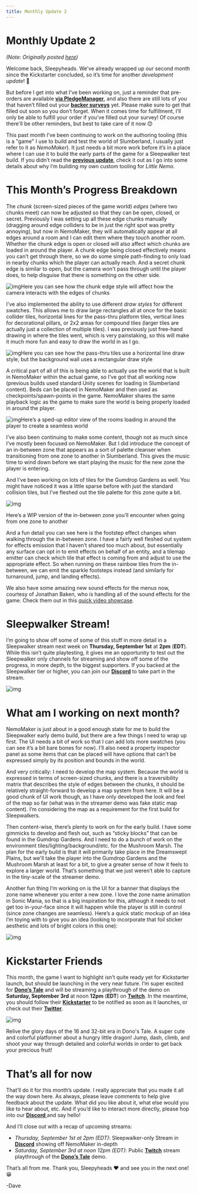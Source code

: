 ```yaml
---
title: Monthly Update 2
---
```

# Monthly Update 2

*(Note: Originally posted [here](https://www.kickstarter.com/projects/diesoft/little-nemo/posts/3592827))*

Welcome back, Sleepyheads. We’ve already wrapped up our second month since the Kickstarter concluded, so it’s time for another *development update*! 🎉

But before I get into what I’ve been working on, just a reminder that pre-orders are available [**via PledgeManager**](https://diesoft.pledgemanager.com/projects/little-nemo/participate/), and also there are still lots of you that haven’t filled out your [**backer surveys**](https://diesoft.pledgemanager.com/projects/little-nemo/) yet. Please make sure to get that filled out soon so you don’t forget. When it comes time for fulfillment, I’ll only be able to fulfill your order if you’ve filled out your survey! Of course there'll be other reminders, but best to take care of it now 😊

This past month I’ve been continuing to work on the authoring tooling (this is a "game" I use to build and test the world of Slumberland, I usually just refer to it as *NemoMaker*). It just needs a bit more work before it’s in a place where I can use it to build the early parts of the game for a Sleepwalker test build. If you didn’t read the [**previous update**](https://www.kickstarter.com/projects/diesoft/little-nemo/posts/3569416), check it out as I go into some details about why I’m building my own custom tooling for *Little Nemo*.

# This Month’s Progress Breakdown

The *chunk* (screen-sized pieces of the game world) *edges* (where two chunks meet) can now be adjusted so that they can be open, closed, or secret. Previously I was setting up all these edge chunks manually (dragging around edge colliders to be in just the right spot was pretty annoying), but now in NemoMaker, they will automatically appear at all edges around a room and I can edit them where they touch another room. Whether the chunk edge is open or closed will also affect which chunks are loaded in around the player. A chunk edge being closed effectively means you can’t get through there, so we do some simple path-finding to only load in nearby chunks which the player can actually reach. And a secret chunk edge is similar to open, but the camera won't pass through until the player does, to help disguise that there is something on the other side.

![img](https://ksr-ugc.imgix.net/assets/038/399/069/1b81097212d7be4cd2f13abdb18742c2_original.gif?ixlib=rb-4.0.2&w=700&fit=max&v=1661525207&gif-q=50&q=92&s=c598905b643a9e3ee8f0edc4142d792e)Here you can see how the chunk edge style will affect how the camera interacts with the edges of chunks

I've also implemented the ability to use different *draw styles* for different swatches. This allows me to draw large rectangles all at once for the basic collider tiles, horizontal lines for the pass-thru platform tiles, vertical lines for decorational pillars, or 2x2 areas for compound tiles (larger tiles are actually just a collection of multiple tiles). I was previously just free-hand drawing in where the tiles went, which is very painstaking, so this will make it much more fun and easy to draw the world in as I go.

![img](https://ksr-ugc.imgix.net/assets/038/399/085/3ed4a1d64de5fd387442aed32540b509_original.gif?ixlib=rb-4.0.2&w=700&fit=max&v=1661525303&gif-q=50&q=92&s=590c59ccefea39d7c5501e25fe2edd96)Here you can see how the pass-thru tiles use a horizontal line draw style, but the background wall uses a rectangular draw style

A critical part of all of this is being able to actually use the world that is built in NemoMaker within the actual game, so I’ve got that all working now (previous builds used standard Unity scenes for loading in Slumberland content). Beds can be placed in NemoMaker and then used as checkpoints/spawn-points in the game. NemoMaker shares the same playback logic as the game to make sure the world is being properly loaded in around the player.

![img](https://ksr-ugc.imgix.net/assets/038/399/101/a506652984ce77fdaf217647aa124358_original.gif?ixlib=rb-4.0.2&w=700&fit=max&v=1661525383&gif-q=50&q=92&s=4d41679dbfc3ef5b3ebd567af2ec70a7)Here’s a sped-up editor view of the rooms loading in around the player to create a seamless world

I’ve also been continuing to make some content, though not as much since I’ve mostly been focused on NemoMaker. But I did introduce the concept of an in-between zone that appears as a sort of palette cleanser when transitioning from one zone to another in Slumberland. This gives the music time to wind down before we start playing the music for the new zone the player is entering.

And I’ve been working on lots of tiles for the Gumdrop Gardens as well. You might have noticed it was a little sparse before with just the standard collision tiles, but I’ve fleshed out the tile palette for this zone quite a bit.

![img](https://ksr-ugc.imgix.net/assets/038/399/111/3c450ffc42f482e4f0c51f2e7176e583_original.gif?ixlib=rb-4.0.2&w=700&fit=max&v=1661525449&gif-q=50&q=92&s=e27c541af61a7e49a9f8429a16e56b60)

Here’s a WIP version of the in-between zone you’ll encounter when going from one zone to another

And a fun detail you can see here is the footstep effect changes when walking through the in-between zone. I have a fairly well fleshed out system for effects emission that I haven’t shared too much about, but essentially any surface can opt in to emit effects on behalf of an entity, and a tilemap emitter can check which tile that effect is coming from and adjust to use the appropriate effect. So when running on these rainbow tiles from the in-between, we can emit the sparkle footsteps instead (and similarly for turnaround, jump, and landing effects).

We also have some amazing new sound effects for the menus now, courtesy of Jonathan Baken, who is handling all of the sound effects for the game. Check them out in this [quick video showcase](https://www.youtube.com/watch?v=Jj4s-uDHQAI).

# Sleepwalker Stream!

I’m going to show off some of some of this stuff in more detail in a Sleepwalker stream next week on **Thursday, September 1st** at **2pm** (**EDT**). While this isn’t quite playtesting, it gives me an opportunity to test out the Sleepwalker only channels for streaming and show off some of the progress, in more depth, to the biggest supporters. If you backed at the Sleepwalker tier or higher, you can join our [**Discord**](https://discord.com/invite/9NymgSJAVp) to take part in the stream.

![img](https://ksr-ugc.imgix.net/assets/038/399/133/96839a028a684c4bc6bbf4add7f2d1fa_original.png?ixlib=rb-4.0.2&w=700&fit=max&v=1661525595&gif-q=50&lossless=true&s=8ebf66608537a711cb2cbf1f87ad449b)



# What am I working on next month?

NemoMaker is just about in a good enough state for me to build the Sleepwalker early demo build, but there are a few things I need to wrap up first. The UI needs a bit of work so that I can add lots more swatches (you can see it’s a bit bare bones for now). I’ll also need a property inspector panel as some items that can be placed will have options that can’t be expressed simply by its position and bounds in the world.

And very critically: I need to develop the map system. Because the world is expressed in terms of screen-sized chunks, and there is a traversibility matrix that describes the style of edges between the chunks, it should be relatively straight-forward to develop a map system from here. It will be a good chunk of UI work though, as I have only developed the look and feel of the map so far (what was in the streamer demo was fake static map content). I’m considering the map as a requirement for the first build for Sleepwalkers.

Then content-wise, there’s plenty to work on for the early build. I have some gimmicks to develop and flesh out, such as “sticky blocks” that can be found in the Gumdrop Gardens. And I need to do a bunch of work on the environment tiles/lighting/background/etc. for the Mushroom Marsh. The plan for the early build is that it will primarily take place in the Dreamswept Plains, but we'll take the player into the Gumdrop Gardens and the Mushroom Marsh at least for a bit, to give a greater sense of how it feels to explore a larger world. That’s something that we just weren’t able to capture in the tiny-scale of the streamer demo.

Another fun thing I’m working on is the UI for a banner that displays the zone name whenever you enter a new zone. I love the zone name animation in Sonic Mania, so that is a big inspiration for this, although it needs to not get too in-your-face since it will happen while the player is still in control (since zone changes are seamless). Here’s a quick static mockup of an idea I’m toying with to give you an idea (looking to incorporate that foil sticker aesthetic and lots of bright colors in this one):

![img](https://ksr-ugc.imgix.net/assets/038/399/153/ea959b75d8ff84255b69a4e63c424363_original.png?ixlib=rb-4.0.2&w=700&fit=max&v=1661525719&gif-q=50&lossless=true&s=7cc3529b0eb099a635b563716591bd79)

# Kickstarter Friends

This month, the game I want to highlight isn’t quite ready yet for Kickstarter launch, but should be launching in the very near future. I’m super excited for [**Dono’s Tale**](https://www.kickstarter.com/projects/superitemstudios/donos-tale) and will be streaming a playthrough of the demo on **Saturday, September 3rd** at noon **12pm** (**EDT**) on [**Twitch**](https://www.twitch.tv/diesoftgames). In the meantime, you should follow their [**Kickstarter**](https://www.kickstarter.com/projects/superitemstudios/donos-tale) to be notified as soon as it launches, or check out their [**Twitter**](https://twitter.com/DonosTale).

![img](https://ksr-ugc.imgix.net/assets/038/399/163/a04548bec926bc5902d0dcd69da28d08_original.png?ixlib=rb-4.0.2&w=700&fit=max&v=1661525794&gif-q=50&lossless=true&s=2cfe4155dfe8d0be59704d37e53e82af)



Relive the glory days of the 16 and 32-bit era in Dono's Tale. A super cute and colorful platformer about a hungry little dragon! Jump, dash, climb, and shoot your way through detailed and colorful worlds in order to get back your precious fruit!

# That’s all for now

That’ll do it for this month’s update. I really appreciate that you made it all the way down here. As always, please leave comments to help give feedback about the update. What did you like about it, what else would you like to hear about, etc. And if you’d like to interact more directly, please hop into our [**Discord** ](https://discord.com/invite/9NymgSJAVp)and say hello!

And I’ll close out with a recap of upcoming streams:

-  *Thursday, September 1st at 2pm (EDT)*: Sleepwalker-only Stream in [**Discord**](https://discord.com/invite/9NymgSJAVp) showing off NemoMaker in-depth
-  *Saturday, September 3rd at noon 12pm (EDT)*: Public [**Twitch**](https://www.twitch.tv/diesoftgames) stream playthrough of the [**Dono’s Tale**](https://www.kickstarter.com/projects/superitemstudios/donos-tale) demo.

That’s all from me. Thank you, Sleepyheads ❤️ and see you in the next one! 😁

-Dave